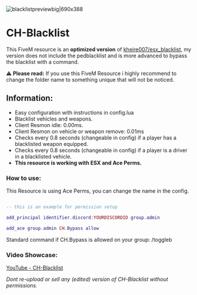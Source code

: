 ![blacklistpreviewbig|690x388](https://cdn.discordapp.com/attachments/1078248796896641145/1081590528249958450/blacklistpreviewbig.png)
# CH-Blacklist
This FiveM resource is an **optimized version** of [kheire007/esx_blacklist](https://github.com/kheire007/esx_blacklist), my version does not include the pedblacklist and is more advanced to bypass the blacklist with a command.

⚠️ **Please read:**
If you use this FiveM Resource i highly recommend to change the folder name to something unique that will not be noticed.

## **Information:**

* Easy configuration with instructions in config.lua
* Blacklist vehicles and weapons.
* Client Resmon idle: 0.00ms.
* Client Resmon on vehicle or weapon remove: 0.01ms
* Checks every 0.8 seconds (changeable in config) if a player has a blacklisted weapon equipped.
* Checks every 0.8 seconds (changeable in config) if a player is a driver in a blacklisted vehicle.
* **This resource is working with ESX and Ace Perms.**

### **How to use:**

This Resource is using Ace Perms, you can change the name in the config.

```lua

-- this is an example for permission setup

add_principal identifier.discord:YOURDISCORDID group.admin

add_ace group.admin CH.Bypass allow

```
Standard command if CH.Bypass is allowed on your group: /toggleb

### **Video Showcase:**
[YouTube - CH-Blacklist](https://www.youtube.com/watch?v=zqaLESQZ98o)

*Dont re-upload or sell any (edited) version of CH-Blacklist without permissions.*
